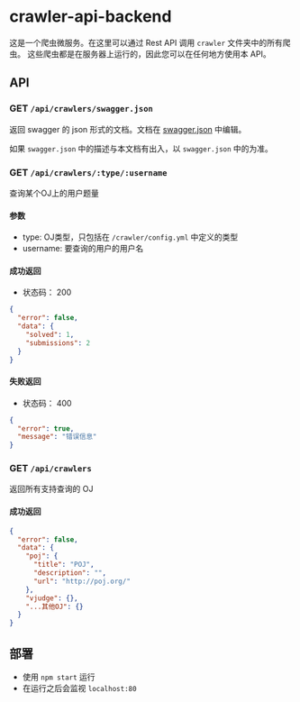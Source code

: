 crawler-api-backend
===

这是一个爬虫微服务。在这里可以通过 Rest API 调用 `crawler` 文件夹中的所有爬虫。
这些爬虫都是在服务器上运行的，因此您可以在任何地方使用本 API。

## API

### GET `/api/crawlers/swagger.json`

返回 swagger 的 json 形式的文档。文档在 [swagger.json](./swagger.json) 中编辑。

如果 `swagger.json` 中的描述与本文档有出入，以 `swagger.json` 中的为准。

### GET `/api/crawlers/:type/:username`

查询某个OJ上的用户题量

#### 参数
- type: OJ类型，只包括在 `/crawler/config.yml` 中定义的类型
- username: 要查询的用户的用户名

#### 成功返回

- 状态码： 200

```json
{
  "error": false,
  "data": {
    "solved": 1,
    "submissions": 2
  }
}
```

#### 失败返回

- 状态码： 400

```json
{
  "error": true,
  "message": "错误信息"
}
```

### GET `/api/crawlers`

返回所有支持查询的 OJ

#### 成功返回
```json
{
  "error": false,
  "data": {
    "poj": {
      "title": "POJ",
      "description": "",
      "url": "http://poj.org/"
    },
    "vjudge": {},
    "...其他OJ": {}
  }
}
```

## 部署

- 使用 `npm start` 运行
- 在运行之后会监视 `localhost:80`
